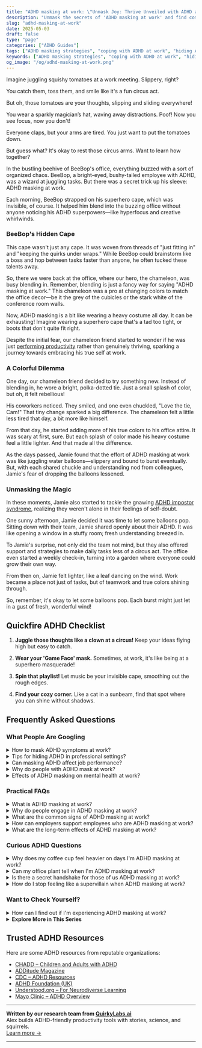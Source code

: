 ```yaml
---
title: "ADHD masking at work: \"Unmask Joy: Thrive Unveiled with ADHD at Work!\""
description: "Unmask the secrets of 'ADHD masking at work' and find comfort in knowing you're not alone. Let's navigate the circus together, feeling seen and supported!"
slug: "adhd-masking-at-work"
date: 2025-05-03
draft: false
type: "page"
categories: ["ADHD Guides"]
tags: ["ADHD masking strategies", "coping with ADHD at work", "hiding ADHD symptoms in office", "ADHD work challenges", "managing adult ADHD in workplace", "ADHD and employee performance", "unmasking ADHD at work"]
keywords: ["ADHD masking strategies", "coping with ADHD at work", "hiding ADHD symptoms in office", "ADHD work challenges", "managing adult ADHD in workplace", "ADHD and employee performance", "unmasking ADHD at work"]
og_image: "/og/adhd-masking-at-work.png"
---
```


Imagine juggling squishy tomatoes at a work meeting. Slippery, right?

You catch them, toss them, and smile like it's a fun circus act.

But oh, those tomatoes are your thoughts, slipping and sliding everywhere!

You wear a sparkly magician’s hat, waving away distractions. Poof! Now you see focus, now you don't!

Everyone claps, but your arms are tired. You just want to put the tomatoes down.

But guess what? It's okay to rest those circus arms. Want to learn how together?

In the bustling beehive of BeeBop's office, everything buzzed with a sort of organized chaos. BeeBop, a bright-eyed, bushy-tailed employee with ADHD, was a wizard at juggling tasks. But there was a secret trick up his sleeve: ADHD masking at work.

Each morning, BeeBop strapped on his superhero cape, which was invisible, of course. It helped him blend into the buzzing office without anyone noticing his ADHD superpowers—like hyperfocus and creative whirlwinds.

### BeeBop's Hidden Cape

This cape wasn't just any cape. It was woven from threads of "just fitting in" and "keeping the quirks under wraps." While BeeBop could brainstorm like a boss and hop between tasks faster than anyone, he often tucked these talents away.

So, there we were back at the office, where our hero, the chameleon, was busy blending in. Remember, blending is just a fancy way for saying "ADHD masking at work." This chameleon was a pro at changing colors to match the office decor—be it the grey of the cubicles or the stark white of the conference room walls.

Now, ADHD masking is a bit like wearing a heavy costume all day. It can be exhausting! Imagine wearing a superhero cape that's a tad too tight, or boots that don't quite fit right. 

Despite the initial fear, our chameleon friend started to wonder if he was just [performing productivity](/pages/adhd-performative-productivity/) rather than genuinely thriving, sparking a journey towards embracing his true self at work.

### A Colorful Dilemma

One day, our chameleon friend decided to try something new. Instead of blending in, he wore a bright, polka-dotted tie. Just a small splash of color, but oh, it felt rebellious!

His coworkers noticed. They smiled, and one even chuckled, "Love the tie, Cam!" That tiny change sparked a big difference. The chameleon felt a little less tired that day, a bit more like himself.

From that day, he started adding more of his true colors to his office attire. It was scary at first, sure. But each splash of color made his heavy costume feel a little lighter. And that made all the difference.

As the days passed, Jamie found that the effort of ADHD masking at work was like juggling water balloons—slippery and bound to burst eventually. But, with each shared chuckle and understanding nod from colleagues, Jamie's fear of dropping the balloons lessened.

### Unmasking the Magic

In these moments, Jamie also started to tackle the gnawing [ADHD impostor syndrome](/pages/adhd-impostor-syndrome/), realizing they weren't alone in their feelings of self-doubt.

One sunny afternoon, Jamie decided it was time to let some balloons pop. Sitting down with their team, Jamie shared openly about their ADHD. It was like opening a window in a stuffy room; fresh understanding breezed in.

To Jamie's surprise, not only did the team not mind, but they also offered support and strategies to make daily tasks less of a circus act. The office even started a weekly check-in, turning into a garden where everyone could grow their own way.

From then on, Jamie felt lighter, like a leaf dancing on the wind. Work became a place not just of tasks, but of teamwork and true colors shining through.

So, remember, it's okay to let some balloons pop. Each burst might just let in a gust of fresh, wonderful wind!

## Quickfire ADHD Checklist

1. **Juggle those thoughts like a clown at a circus!** Keep your ideas flying high but easy to catch.

2. **Wear your 'Game Face' mask.** Sometimes, at work, it's like being at a superhero masquerade!

3. **Spin that playlist!** Let music be your invisible cape, smoothing out the rough edges.

4. **Find your cozy corner.** Like a cat in a sunbeam, find that spot where you can shine without shadows.

## Frequently Asked Questions



### What People Are Googling

<details><summary>How to mask ADHD symptoms at work?</summary><p>It's totally understandable to want to manage how your ADHD symptoms appear at work, especially in professional settings where you might feel pressure to conform to certain norms. One effective strategy is to leverage tools and routines that enhance organization and focus—like using calendars, setting reminders, or breaking tasks into smaller, manageable parts. Additionally, it’s okay to communicate with your supervisor or HR department about accommodations that might help you thrive, like noise-canceling headphones or flexible work hours. Remember, it's about creating a work environment where you can be your most productive and comfortable self.</p></details>
<details><summary>Tips for hiding ADHD in professional settings?</summary><p>Navigating professional settings with ADHD can sometimes feel like you need to mask your natural tendencies, and while it’s important to find environments where you can be your authentic self, I understand wanting to blend in smoothly. One practical tip is to utilize tools like planners or digital apps to stay organized and on top of your tasks, which can help manage any time management or forgetfulness issues. Additionally, setting reminders for meetings and deadlines can be a real lifesaver. Remember, it’s also okay to seek accommodations or talk to a trusted colleague or HR about strategies that might help you thrive at work— you're not alone in this!</p></details>
<details><summary>Can masking ADHD affect job performance?</summary><p>Absolutely, masking ADHD at work can certainly impact your job performance. When you expend extra energy to hide your ADHD symptoms, it can lead to exhaustion and make it harder to focus on your tasks. This might make you feel like you're always playing catch-up or not performing at your best. Remember, it’s okay to seek accommodations or strategies that work for you – doing so can actually help enhance your performance and make your workday feel more manageable and fulfilling.</p></details>
<details><summary>Why do people with ADHD mask at work?</summary><p>People with ADHD often mask at work to blend in and meet the expected norms of their workplace. This can involve hiding traits like hyperactivity or difficulty maintaining focus, which might be misunderstood by others. Masking is essentially a way to avoid judgment and to feel more secure in a professional setting. It's a coping strategy to navigate challenges and foster acceptance, although it can be quite exhausting. Remember, it’s okay to seek environments where you can be your authentic self!</p></details>
<details><summary>Effects of ADHD masking on mental health at work?</summary><p>Absolutely, masking ADHD at work can really take a toll on your mental health. When you try to hide your ADHD symptoms to fit into the typical work environment, it can lead to feelings of exhaustion and anxiety because it's like you're performing all day long. This constant effort to appear 'normal' or manage perceptions can be really draining and might even lead to burnout. Remember, it's okay to seek support and explore strategies that allow you to work in a way that feels more authentic and less taxing on your well-being.</p></details>



### Practical FAQs

<details><summary>What is ADHD masking at work?</summary><p>ADHD masking at work is when someone with ADHD tries to hide their symptoms to blend in or meet what they perceive as the expectations of their workplace. This might involve suppressing their natural tendencies, like impulsivity or a need for movement, and overcompensating in areas like organization or attention to detail. While it can help in fitting into certain professional environments, masking can also be quite draining. It's like wearing a heavy costume all day, one that can weigh you down and hide your true self and unique strengths.</p></details>
<details><summary>Why do people engage in ADHD masking at work?</summary><p>People with ADHD often engage in masking at work to fit in or meet the expected norms and demands of their workplace. This might involve hiding symptoms like restlessness, distractibility, or impulsiveness to appear more composed and attentive. They might do this to avoid judgments or misunderstandings from colleagues and to secure their positions or advance in their careers. It's like putting on a performance where they play the role of what they believe is the "ideal" employee, even if it can be really tiring to keep up.</p></details>
<details><summary>What are the common signs of ADHD masking at work?</summary><p>Absolutely, it's great that you're looking into this! Common signs of ADHD masking at work often include over-preparing for meetings or projects to avoid criticism, staying late to finish tasks that weren't completed during regular hours, or frequently agreeing to take on extra tasks to appear more competent or dedicated. Employees might also hide their struggles with organization or time management by creating elaborate systems that are stressful to maintain. It’s really quite a juggling act, and recognizing these signs can be the first step towards finding more sustainable ways to manage and thrive at work.</p></details>
<details><summary>How can employers support employees who are ADHD masking at work?</summary><p>Employers can play a nurturing role in supporting employees with ADHD who might be masking at work. One thoughtful approach is to create an inclusive environment that openly encourages employees to share their needs and challenges without fear of judgment. Providing clear structures, such as detailed task lists and deadlines, can also significantly ease the pressure, as it helps those with ADHD focus and manage their tasks more effectively. Additionally, regular check-ins can be a cozy, supportive way to ensure that they feel supported and understood, making the workplace a warm space for everyone to thrive.</p></details>
<details><summary>What are the long-term effects of ADHD masking at work?</summary><p>Masking ADHD at work, where you might hide your symptoms to blend in or meet expectations, can feel necessary sometimes, but it does have its long-term effects. Over time, this constant effort can lead to increased stress, exhaustion, and even burnout because it takes so much energy to maintain that mask. It might also lead to feelings of loneliness or alienation, as you may feel that others don't truly know or accept the real you. Remember, finding a supportive environment where you can be more yourself not only enhances your well-being but can also improve your performance and job satisfaction.</p></details>



### Curious ADHD Questions

<details><summary>Why does my coffee cup feel heavier on days I'm ADHD masking at work?</summary><p>Hey there! On days when you're masking your ADHD at work, it's not unusual for even your coffee cup to feel heavier. This sensation likely stems from the extra mental and emotional energy you're using to fit into expected norms and roles, which can make everyday tasks feel more burdensome. It's like carrying around an invisible backpack filled with rocks—all that added weight makes each step (or sip!) a bit tougher. Remember to give yourself little breaks and some compassion; it's okay to feel this way, and small moments of rest can lighten that load.</p></details>
<details><summary>Can my office plant tell when I'm ADHD masking at work?</summary><p>Your office plant might not be able to understand the nuances of ADHD or the concept of masking, but it does bring a touch of nature and calm to your space, which can be incredibly soothing on tough days. While it can't perceive your emotional or mental state, caring for it can offer a gentle, nurturing break from the hustle of work. Plus, just having a bit of green nearby can help improve your mood and maybe even reduce stress. So, while it might not empathize, your plant can still support you in its own quiet, leafy way.</p></details>
<details><summary>Is there a secret handshake for those of us ADHD masking at work?</summary><p>Oh, wouldn't a secret handshake be just the thing? While there isn’t an official one (yet!), many of us understand exactly what it's like to navigate work while masking ADHD. It can feel like a hidden dance, can't it? Just remember, you're certainly not alone in this, and finding small, supportive communities or peers who share your experiences can make a big difference. They can be like your team of secret handshake buddies, helping each other through the workday with understanding and little insider tips!</p></details>
<details><summary>How do I stop feeling like a supervillain when ADHD masking at work?</summary><p>Firstly, it’s completely understandable to feel that way when you're masking your ADHD traits at work. Remember, the goal of masking isn't to hide your true self but to navigate different social expectations more smoothly. Think of it as selecting which aspects of your personality shine through in various settings, much like adjusting your outfit to suit the weather. It's a skill, not a disguise, and finding moments where you can be more authentically yourself—even in small ways—can help alleviate that supervillain feeling. Just remember, every superhero has their alter ego!</p></details>



### Want to Check Yourself?

<details><summary>How can I find out if I'm experiencing ADHD masking at work?</summary><p>Great question! Discovering if you're masking your ADHD at work often starts by reflecting on how you feel and behave differently at work compared to in more relaxed environments. Ask yourself if you find that you're putting a lot of effort into appearing 'normal' or keeping up with others, which might include suppressing your natural tendencies or overcompensating in areas like organization or attention to detail. It can also help to note any feelings of exhaustion or relief when you leave work, as these might indicate the mental and emotional effort of masking. Remember, understanding yourself better is a wonderful step toward finding strategies that support your well-being.</p></details>

<script type="application/ld+json">
{
  "@context": "https://schema.org",
  "@type": "FAQPage",
  "mainEntity": [
    {
      "@type": "Question",
      "name": "How to mask ADHD symptoms at work?",
      "acceptedAnswer": {
        "@type": "Answer",
        "text": "It's totally understandable to want to manage how your ADHD symptoms appear at work, especially in professional settings where you might feel pressure to conform to certain norms. One effective strategy is to leverage tools and routines that enhance organization and focus\u2014like using calendars, setting reminders, or breaking tasks into smaller, manageable parts. Additionally, it\u2019s okay to communicate with your supervisor or HR department about accommodations that might help you thrive, like noise-canceling headphones or flexible work hours. Remember, it's about creating a work environment where you can be your most productive and comfortable self."
      }
    },
    {
      "@type": "Question",
      "name": "Tips for hiding ADHD in professional settings?",
      "acceptedAnswer": {
        "@type": "Answer",
        "text": "Navigating professional settings with ADHD can sometimes feel like you need to mask your natural tendencies, and while it\u2019s important to find environments where you can be your authentic self, I understand wanting to blend in smoothly. One practical tip is to utilize tools like planners or digital apps to stay organized and on top of your tasks, which can help manage any time management or forgetfulness issues. Additionally, setting reminders for meetings and deadlines can be a real lifesaver. Remember, it\u2019s also okay to seek accommodations or talk to a trusted colleague or HR about strategies that might help you thrive at work\u2014 you're not alone in this!"
      }
    },
    {
      "@type": "Question",
      "name": "Can masking ADHD affect job performance?",
      "acceptedAnswer": {
        "@type": "Answer",
        "text": "Absolutely, masking ADHD at work can certainly impact your job performance. When you expend extra energy to hide your ADHD symptoms, it can lead to exhaustion and make it harder to focus on your tasks. This might make you feel like you're always playing catch-up or not performing at your best. Remember, it\u2019s okay to seek accommodations or strategies that work for you \u2013 doing so can actually help enhance your performance and make your workday feel more manageable and fulfilling."
      }
    },
    {
      "@type": "Question",
      "name": "Why do people with ADHD mask at work?",
      "acceptedAnswer": {
        "@type": "Answer",
        "text": "People with ADHD often mask at work to blend in and meet the expected norms of their workplace. This can involve hiding traits like hyperactivity or difficulty maintaining focus, which might be misunderstood by others. Masking is essentially a way to avoid judgment and to feel more secure in a professional setting. It's a coping strategy to navigate challenges and foster acceptance, although it can be quite exhausting. Remember, it\u2019s okay to seek environments where you can be your authentic self!"
      }
    },
    {
      "@type": "Question",
      "name": "Effects of ADHD masking on mental health at work?",
      "acceptedAnswer": {
        "@type": "Answer",
        "text": "Absolutely, masking ADHD at work can really take a toll on your mental health. When you try to hide your ADHD symptoms to fit into the typical work environment, it can lead to feelings of exhaustion and anxiety because it's like you're performing all day long. This constant effort to appear 'normal' or manage perceptions can be really draining and might even lead to burnout. Remember, it's okay to seek support and explore strategies that allow you to work in a way that feels more authentic and less taxing on your well-being."
      }
    }
  ]
}
</script>
<script type="application/ld+json">
{
  "@context": "https://schema.org",
  "@type": "Article",
  "author": {
    "@type": "Person",
    "name": "QuirkyLabs",
    "url": "https://quirkylabs.ai/about"
  },
  "headline": "ADHD masking at work: \"Unmask Joy: Thrive Unveiled with ADHD at Work!\"",
  "mainEntityOfPage": "https://blog.quirkylabs.ai/pages/adhd-masking-at-work/",
  "datePublished": "2025-05-03"
}
</script>
<script type="application/ld+json">
{
  "@context": "https://schema.org",
  "@type": "BreadcrumbList",
  "itemListElement": [
    {
      "@type": "ListItem",
      "position": 1,
      "name": "Home",
      "item": "https://quirkylabs.ai/"
    },
    {
      "@type": "ListItem",
      "position": 2,
      "name": "Blog",
      "item": "https://blog.quirkylabs.ai/"
    },
    {
      "@type": "ListItem",
      "position": 3,
      "name": "ADHD masking at work: \"Unmask Joy: Thrive Unveiled with ADHD at Work!\"",
      "item": "https://blog.quirkylabs.ai/pages/adhd-masking-at-work/"
    }
  ]
}
</script>

<details>
<summary><strong>Explore More in This Series</strong></summary>

- [Adhd Perfectionism](/pages/adhd-perfectionism/)
- [Adhd Overcompensating](/pages/adhd-overcompensating/)
- [Adhd Fake Success](/pages/adhd-fake-success/)
- [Adhd Feel Like A Fraud](/pages/adhd-feel-like-a-fraud/)
- [Adhd People Pleasing](/pages/adhd-people-pleasing/)
- [Adhd Emotional Collapse](/pages/adhd-emotional-collapse/)
- [Adhd Fear Of Being Found Out](/pages/adhd-fear-of-being-found-out/)
- [Adhd Self Sabotage](/pages/adhd-self-sabotage/)
</details>



## Trusted ADHD Resources

Here are some ADHD resources from reputable organizations:

- [CHADD – Children and Adults with ADHD](https://chadd.org)
- [ADDitude Magazine](https://www.additudemag.com)
- [CDC – ADHD Resources](https://www.cdc.gov/ncbddd/adhd)
- [ADHD Foundation (UK)](https://www.adhdfoundation.org.uk)
- [Understood.org – For Neurodiverse Learning](https://www.understood.org)
- [Mayo Clinic – ADHD Overview](https://www.mayoclinic.org/diseases-conditions/adhd)


---

**Written by our research team from [QuirkyLabs.ai](https://quirkylabs.ai)**  
Alex builds ADHD-friendly productivity tools with stories, science, and squirrels.  
[Learn more →](https://quirkylabs.ai)

---
